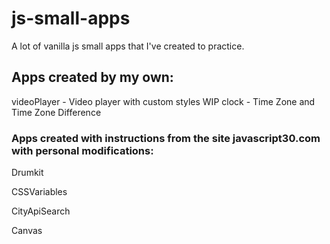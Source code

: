 # js-small-apps
A lot of vanilla js small apps that I've created to practice.

## Apps created by my own:

videoPlayer - Video player with custom styles
WIP clock - Time Zone and Time Zone Difference

### Apps created with instructions from the site javascript30.com with personal modifications:

Drumkit

CSSVariables

CityApiSearch

Canvas
